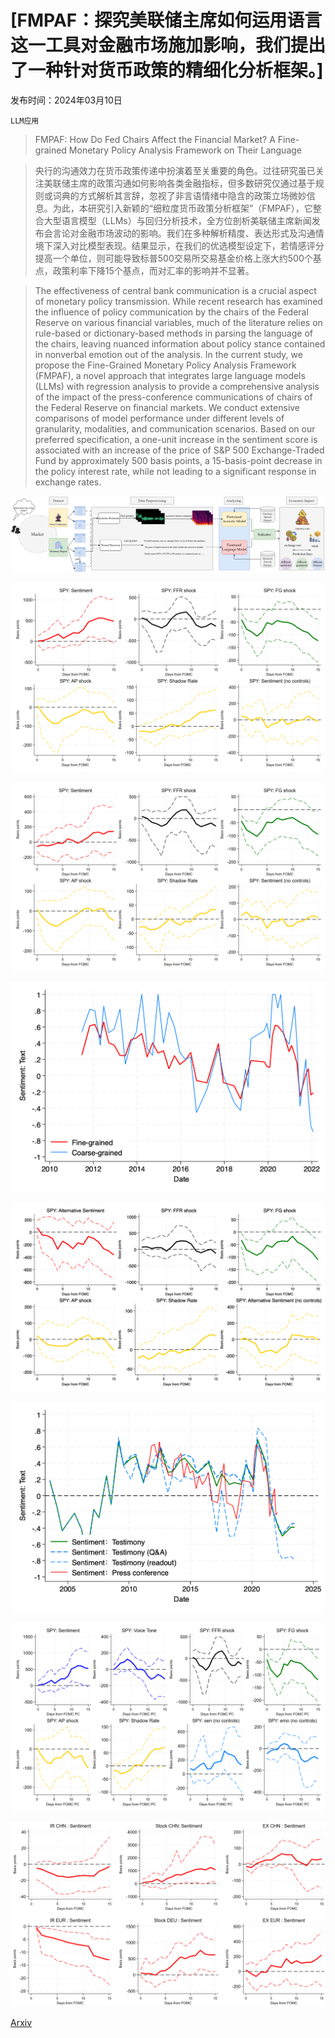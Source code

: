 # [FMPAF：探究美联储主席如何运用语言这一工具对金融市场施加影响，我们提出了一种针对货币政策的精细化分析框架。]

发布时间：2024年03月10日

`LLM应用`

> FMPAF: How Do Fed Chairs Affect the Financial Market? A Fine-grained Monetary Policy Analysis Framework on Their Language

> 央行的沟通效力在货币政策传递中扮演着至关重要的角色。过往研究虽已关注美联储主席的政策沟通如何影响各类金融指标，但多数研究仅通过基于规则或词典的方式解析其言辞，忽视了非言语情绪中隐含的政策立场微妙信息。为此，本研究引入新颖的“细粒度货币政策分析框架”（FMPAF），它整合大型语言模型（LLMs）与回归分析技术，全方位剖析美联储主席新闻发布会言论对金融市场波动的影响。我们在多种解析精度、表达形式及沟通情境下深入对比模型表现。结果显示，在我们的优选模型设定下，若情感评分提高一个单位，则可能导致标普500交易所交易基金价格上涨大约500个基点，政策利率下降15个基点，而对汇率的影响并不显著。

> The effectiveness of central bank communication is a crucial aspect of monetary policy transmission. While recent research has examined the influence of policy communication by the chairs of the Federal Reserve on various financial variables, much of the literature relies on rule-based or dictionary-based methods in parsing the language of the chairs, leaving nuanced information about policy stance contained in nonverbal emotion out of the analysis. In the current study, we propose the Fine-Grained Monetary Policy Analysis Framework (FMPAF), a novel approach that integrates large language models (LLMs) with regression analysis to provide a comprehensive analysis of the impact of the press-conference communications of chairs of the Federal Reserve on financial markets. We conduct extensive comparisons of model performance under different levels of granularity, modalities, and communication scenarios. Based on our preferred specification, a one-unit increase in the sentiment score is associated with an increase of the price of S\&P 500 Exchange-Traded Fund by approximately 500 basis points, a 15-basis-point decrease in the policy interest rate, while not leading to a significant response in exchange rates.

![FMPAF：探究美联储主席如何运用语言这一工具对金融市场施加影响，我们提出了一种针对货币政策的精细化分析框架。](../../../paper_images/2403.06115/overview.png)

![FMPAF：探究美联储主席如何运用语言这一工具对金融市场施加影响，我们提出了一种针对货币政策的精细化分析框架。](../../../paper_images/2403.06115/SPY_fine.png)

![FMPAF：探究美联储主席如何运用语言这一工具对金融市场施加影响，我们提出了一种针对货币政策的精细化分析框架。](../../../paper_images/2403.06115/SPY_coarse.png)

![FMPAF：探究美联储主席如何运用语言这一工具对金融市场施加影响，我们提出了一种针对货币政策的精细化分析框架。](../../../paper_images/2403.06115/Granularity.png)

![FMPAF：探究美联储主席如何运用语言这一工具对金融市场施加影响，我们提出了一种针对货币政策的精细化分析框架。](../../../paper_images/2403.06115/SPY_otherlbl.png)

![FMPAF：探究美联储主席如何运用语言这一工具对金融市场施加影响，我们提出了一种针对货币政策的精细化分析框架。](../../../paper_images/2403.06115/Source-line.png)

![FMPAF：探究美联储主席如何运用语言这一工具对金融市场施加影响，我们提出了一种针对货币政策的精细化分析框架。](../../../paper_images/2403.06115/SPY-16k-all.png)

![FMPAF：探究美联储主席如何运用语言这一工具对金融市场施加影响，我们提出了一种针对货币政策的精细化分析框架。](../../../paper_images/2403.06115/EUR-CNH.png)

[Arxiv](https://arxiv.org/abs/2403.06115)